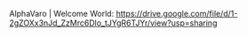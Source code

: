 AlphaVaro | Welcome World: https://drive.google.com/file/d/1-2gZOXx3nJd_ZzMrc6Dlo_tJYgR6TJYr/view?usp=sharing
